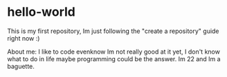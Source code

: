 # hello-world
This is my first repository, Im just following the "create a repository" guide right now :)

About me:
I like to code evenknow Im not really good at it yet, I don't know what to do in life maybe programming could be the answer.
Im 22 and Im a baguette.
